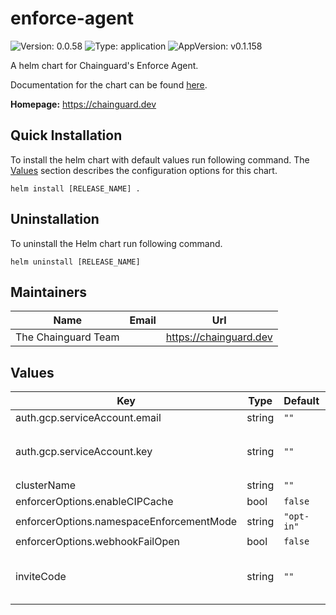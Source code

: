 # enforce-agent

<!-- This README.md is generated. Please edit README.md.gotmpl -->

![Version: 0.0.58](https://img.shields.io/badge/Version-0.0.58-informational?style=flat-square) ![Type: application](https://img.shields.io/badge/Type-application-informational?style=flat-square) ![AppVersion: v0.1.158](https://img.shields.io/badge/AppVersion-v0.1.158-informational?style=flat-square)

A helm chart for Chainguard's Enforce Agent.

Documentation for the chart can be found [here](https://edu.chainguard.dev/chainguard/chainguard-enforce/chainguard-enforce-kubernetes/alternative-installation-methods/).

**Homepage:** <https://chainguard.dev>

## Quick Installation

To install the helm chart with default values run following command.
The [Values](#Values) section describes the configuration options for this chart.

```shell
helm install [RELEASE_NAME] .
```

## Uninstallation

To uninstall the Helm chart run following command.

```shell
helm uninstall [RELEASE_NAME]
```

## Maintainers

| Name | Email | Url |
| ---- | ------ | --- |
| The Chainguard Team |  | <https://chainguard.dev> |

## Values

| Key | Type | Default | Description |
|-----|------|---------|-------------|
| auth.gcp.serviceAccount.email | string | `""` | Email of the GCP Service Account. |
| auth.gcp.serviceAccount.key | string | `""` | The GCP Service Account key.json base64 encoded. This can be generated with: `gcloud iam service-accounts keys create key.json --iam-account=$NAME@@PROJECT.iam.gserviceaccount.com`. |
| clusterName | string | `""` |  |
| enforcerOptions.enableCIPCache | bool | `false` |  |
| enforcerOptions.namespaceEnforcementMode | string | `"opt-in"` |  |
| enforcerOptions.webhookFailOpen | bool | `false` |  |
| inviteCode | string | `""` | Invite code assigned to group where clusters will be registered. This can be generated with: `chainctl iam invite create $GROUP --cluster -ojson | jq -r .code` |
